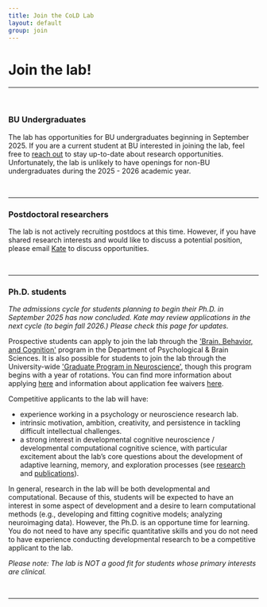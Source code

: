 ```yaml
---
title: Join the CoLD Lab
layout: default
group: join
---
```


# Join the lab!
----

<br> 

### BU Undergraduates
The lab has opportunities for BU undergraduates beginning in September 2025. If you are a current student at BU interested in joining the lab, feel free to [reach out](mailto:bucoldlab@gmail.com) to stay up-to-date about research opportunities. Unfortunately, the lab is unlikely to have openings for non-BU undergraduates during the 2025 - 2026 academic year.

<br>

----

### Postdoctoral researchers
The lab is not actively recruiting postdocs at this time. However, if you have shared research interests and would like to discuss a potential position, please email [Kate](mailto:katenuss@gmail.com) to discuss opportunities. 

<br>

----
### Ph.D. students
*The admissions cycle for students planning to begin their Ph.D. in September 2025 has now concluded. Kate may review applications in the next cycle (to begin fall 2026.) Please check this page for updates.* 

Prospective students can apply to join the lab through the ['Brain, Behavior, and Cognition'](https://www.bu.edu/psych/academics/phd/bbc/) program in the Department of Psychological & Brain Sciences. It is also possible for students to join the lab through the University-wide ['Graduate Program in Neuroscience'](https://www.bu.edu/neuro/academics/graduate/), though this program begins with a year of rotations. You can find more information about applying [here](https://www.bu.edu/cas/admissions/phd-mfa/apply/) and information about application fee waivers [here](https://www.bu.edu/cas/admissions/phd-mfa/apply/fee-waiver/).

Competitive applicants to the lab will have:
* experience working in a psychology or neuroscience research lab.
* intrinsic motivation, ambition, creativity, and persistence in tackling difficult intellectual challenges.
* a strong interest in developmental cognitive neuroscience / developmental computational cognitive science, with particular excitement about the lab’s core questions about the development of adaptive learning, memory, and exploration processes (see [research](/research) and [publications](/publications)).

In general, research in the lab will be both developmental and computational. Because of this, students will be expected to have an interest in some aspect of development and a desire to learn computational methods (e.g., developing and fitting cognitive models; analyzing neuroimaging data). However, the Ph.D. is an opportune time for learning. You do not need to have any specific quantitative skills and you do not need to have experience conducting developmental research to be a competitive applicant to the lab. 

*Please note: The lab is NOT a good fit for students whose primary interests are clinical.* 
 
<br>


----


